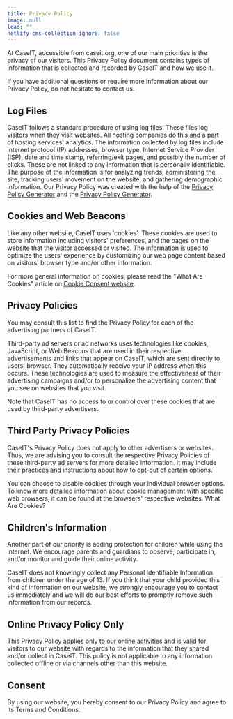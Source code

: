```yaml
---
title: Privacy Policy
image: null
lead: ""
netlify-cms-collection-ignore: false
---
```

At CaseIT, accessible from caseit.org, one of our main priorities is the privacy of our visitors. This Privacy Policy document contains types of information that is collected and recorded by CaseIT and how we use it.

If you have additional questions or require more information about our Privacy Policy, do not hesitate to contact us.



## Log Files

CaseIT follows a standard procedure of using log files. These files log visitors when they visit websites. All hosting companies do this and a part of hosting services' analytics. The information collected by log files include internet protocol (IP) addresses, browser type, Internet Service Provider (ISP), date and time stamp, referring/exit pages, and possibly the number of clicks. These are not linked to any information that is personally identifiable. The purpose of the information is for analyzing trends, administering the site, tracking users' movement on the website, and gathering demographic information. Our Privacy Policy was created with the help of the [Privacy Policy Generator](https://www.privacypolicyonline.com/privacy-policy-generator/) and the [Privacy Policy Generator](https://www.generateprivacypolicy.com).



## Cookies and Web Beacons

Like any other website, CaseIT uses 'cookies'. These cookies are used to store information including visitors' preferences, and the pages on the website that the visitor accessed or visited. The information is used to optimize the users' experience by customizing our web page content based on visitors' browser type and/or other information.

For more general information on cookies, please read the "What Are Cookies" article on [Cookie Consent website](https://www.cookieconsent.com/what-are-cookies/).



## Privacy Policies

You may consult this list to find the Privacy Policy for each of the advertising partners of CaseIT.

Third-party ad servers or ad networks uses technologies like cookies, JavaScript, or Web Beacons that are used in their respective advertisements and links that appear on CaseIT, which are sent directly to users' browser. They automatically receive your IP address when this occurs. These technologies are used to measure the effectiveness of their advertising campaigns and/or to personalize the advertising content that you see on websites that you visit.

Note that CaseIT has no access to or control over these cookies that are used by third-party advertisers.

## Third Party Privacy Policies

CaseIT's Privacy Policy does not apply to other advertisers or websites. Thus, we are advising you to consult the respective Privacy Policies of these third-party ad servers for more detailed information. It may include their practices and instructions about how to opt-out of certain options.

You can choose to disable cookies through your individual browser options. To know more detailed information about cookie management with specific web browsers, it can be found at the browsers' respective websites. What Are Cookies?



## Children's Information

Another part of our priority is adding protection for children while using the internet. We encourage parents and guardians to observe, participate in, and/or monitor and guide their online activity.

CaseIT does not knowingly collect any Personal Identifiable Information from children under the age of 13. If you think that your child provided this kind of information on our website, we strongly encourage you to contact us immediately and we will do our best efforts to promptly remove such information from our records.



## Online Privacy Policy Only

This Privacy Policy applies only to our online activities and is valid for visitors to our website with regards to the information that they shared and/or collect in CaseIT. This policy is not applicable to any information collected offline or via channels other than this website.



## Consent

By using our website, you hereby consent to our Privacy Policy and agree to its Terms and Conditions.